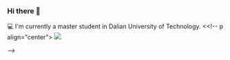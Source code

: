 ### Hi there 👋

💻 I'm currently a master student in Dalian University of Technology.
<<!-- p align="center">
	<a href="https://github.com/anuraghazra/github-readme-stats">
	  <img src="https://github-readme-stats.vercel.app/api?username=aestheticisma&count_private=true&show_icons=true&theme=vue" />
	</a>
</p> -->


<!--
**gaocegege/gaocegege** is a ✨ _special_ ✨ repository because its `README.md` (this file) appears on your GitHub profile.

Here are some ideas to get you started:

- 🔭 I’m currently working on ...
- 🌱 I’m currently learning ...
- 👯 I’m looking to collaborate on ...
- 🤔 I’m looking for help with ...
- 💬 Ask me about ...
- 📫 How to reach me: ...
- 😄 Pronouns: ...
- ⚡ Fun fact: ...
-->

